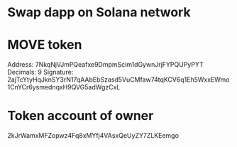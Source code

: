 # Swap dapp on Solana network 


# MOVE token
Address:  7NkqNjVJmPQeafxe9DmpmScim1dGywnJrjFYPQUPyPYT
Decimals:  9
Signature: 2ajTcYtyHqJknSY3rN17qAAbEbSzasd5VuCMfaw74tqKCV6q1Eh5WxxEWmo1CnYCr6ysmednqxH9QVG5adWgzCxL

# Token account of owner
2kJrWamxMFZopwz4Fq8xMYfj4VAsxQeUyZY7ZLKEemgo
